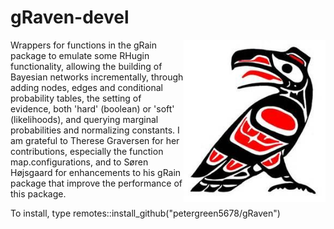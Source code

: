 # gRaven-devel
<img align="right" height="260" src="https://github.com/petergreen5678/images/blob/master/raven.jpg">
Wrappers for functions in the gRain package to emulate some RHugin functionality, allowing the building of Bayesian networks incrementally, through adding nodes, edges and conditional probability tables, the setting of evidence, both 'hard' (boolean) or 'soft' (likelihoods), and querying marginal probabilities and normalizing constants. I am grateful to Therese Graversen for her contributions, especially the function map.configurations, and to Søren Højsgaard for enhancements to his gRain package that improve the performance of this package.

To install, type remotes::install_github("petergreen5678/gRaven")
